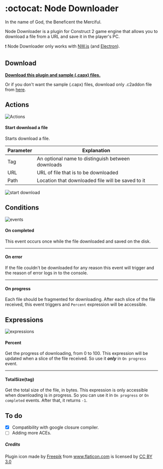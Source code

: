 # :octocat: Node Downloader
In the name of God, the Beneficent the Merciful.

Node Downloader is a plugin for Construct 2 game engine that allows you to download a file from a URL and save it in the player's PC.

:exclamation: Node Downloader only works with [NW.js](http://nwjs.io) (and [Electron](http://electron.atom.io)).

## Download
**[Download this plugin and sample (.capx) files.](http://sabereen.github.io/Construct2-Plugins/other/node-downloader/ndl.zip)**

Or if you don't want the sample (.capx) files, download only .c2addon file from  [here](http://sabereen.github.io/Construct2-Plugins/other/node-downloader/node-downloader-1.0.0.c2addon).

## Actions
![Actions](http://sabereen.github.io/Construct2-Plugins/other/node-downloader/shot/actions.png)
#### Start download a file
Starts download a file.

| Parameter | Explanation                                       |
| --------- | ------------------------------------------------- |
| Tag       | An optional name to distinguish between downloads |
| URL       | URL of file that is to be downloaded              |
| Path      | Location that downloaded file will be saved to it |

![start download](http://sabereen.github.io/Construct2-Plugins/other/node-downloader/shot/start-download.png)

## Conditions
![events](http://sabereen.github.io/Construct2-Plugins/other/node-downloader/shot/events.png)
#### On completed
This event occurs once while the file downloaded and saved on the disk.
___
#### On error
If the file couldn't be downloaded for any reason this event will trigger and the reason of error logs in to the console.
___
#### On progress
Each file should be fragmented for downloading. After each slice of the file received, this event triggers and `Percent` expression will be accessible.

## Expressions
![expressions](http://sabereen.github.io/Construct2-Plugins/other/node-downloader/shot/expressions.png)
#### Percent
Get the progress of downloading, from 0 to 100. This expression will be updated when a slice of the file received. So use it **_only_** in `On progress` event.
___
#### TotalSize(tag)
Get the total size of the file, in bytes. This expression is only accessible when downloading is in progress. So you can use it in `On progress` or `On completed` events. After that, it returns `-1`.

## To do
- [x] Compatibility with google closure compiler.
- [ ] Adding more ACEs.

##### Credits
<div>Plugin icon made by <a href="http://www.freepik.com" title="Freepik">Freepik</a> from <a href="http://www.flaticon.com" title="Flaticon">www.flaticon.com</a>             is licensed by <a href="http://creativecommons.org/licenses/by/3.0/" title="Creative Commons BY 3.0">CC BY 3.0</a></div>
